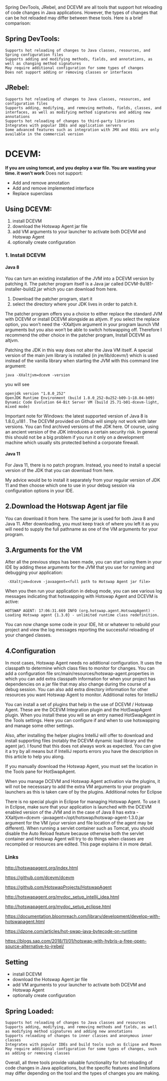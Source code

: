 Spring DevTools, JRebel, and DCEVM are all tools that support hot reloading of code changes in Java applications. 
However, the types of changes that can be hot reloaded may differ between these tools. Here is a brief comparison:

## Spring DevTools:

    Supports hot reloading of changes to Java classes, resources, and Spring configuration files
    Supports adding and modifying methods, fields, and annotations, as well as changing method signatures
    May require additional configuration for some types of changes
    Does not support adding or removing classes or interfaces

## JRebel:

    Supports hot reloading of changes to Java classes, resources, and configuration files
    Supports adding, modifying, and removing methods, fields, classes, and interfaces, as well as modifying method signatures and adding new annotations
    Supports hot reloading of changes to third-party libraries
    Integrates with popular IDEs and application servers
    Some advanced features such as integration with JMX and OSGi are only available in the commercial version

# DCEVM:
**If you are using tomcat, and you deploy a war file. You are wasting your time. it won't work**
Does not support:
+ Add and remove annotation   
+ Add and remove implemented interface    
+ Replace superclass

## Using DCEVM:

1. install DCEVM
2.   download the Hotswap Agent jar file
3.  add VM arguments to your launcher to activate both DCEVM and Hotswap Agent
4.   optionally create configuration


### 1. Install DCEVM 
#### Java 8
You can turn an existing installation of the JVM into a DCEVM version by patching it. The patcher program itself is a Java jar called DCVM-8u181-installer-build2.jar which you can download from here.

1. Download the patcher program, start it 
2. select the directory where your JDK lives in order to patch it. 

The patcher program offers you a choice to either replace the standard JVM with DCEVM or install DCEVM alongside as altjvm. If you select the replace option, you won’t need the -XXaltjvm argument in your program launch VM arguments but you also won’t be able to switch hotswapping off. Therefore I recommend the other choice in the patcher program, Install DCEVM as altjvm.

Patching the JDK in this way does not alter the Java VM itself. A special version of the main jvm library is installed (in jre/lib/dcevm/) which is used instead of the vanilla library when starting the JVM with this command line argument:
```
java -XXaltjvm=dcevm -version

```
you will see
```
openjdk version "1.8.0_252"
OpenJDK Runtime Environment (build 1.8.0_252-8u252-b09-1~18.04-b09)
Dynamic Code Evolution 64-Bit Server VM (build 25.71-b01-dcevm-light, mixed mode)

```
      
Important note for Windows: the latest supported version of Java 8 is 1.8.0_u181 . The DCEVM provided on Github will simply not work with later versions. You can find archived versions of the JDK here. Of course, using an ancient version of the JDK introduces a certain security risk. In general this should not be a big problem if you run it only on a development machine which usually sits protected behind a corporate firewall.

####  Java 11
For Java 11, there is no patch program. Instead, you need to install a special version of the JDK that you can download from here.

My advice would be to install it separately from your regular version of JDK 11 and then choose which one to use in your debug session via configuration options in your IDE.
## 2.Download the Hotswap Agent jar file
You can download it from here. The same jar is used for both Java 8 and Java 11. After downloading, you must keep track of where you left it as you will need to supply the full pathname as one of the VM arguments for your program.
## 3.Arguments for the VM
After all the previous steps has been made, you can start using them in your IDE by adding these arguments for the JVM that you use for running and debugging your application:

     -XXaltjvm=dcevm -javaagent=<full path to Hotswap Agent jar file>

When you then run your application in debug mode, you can see various log messages indicating that hotswapping with Hotswap Agent and DCEVM is active:
```
HOTSWAP AGENT: 17:06:31.669 INFO (org.hotswap.agent.HotswapAgent) - Loading Hotswap agent {1.3.0} - unlimited runtime class redefinition.

```
You can now change some code in your IDE, hit <Ctrl><F9> or whatever to rebuild your project and view the log messages reporting the successful reloading of your changed classes.
## 4.Configuration
In most cases, Hotswap Agent needs no additional configuration. It uses the classpath to determine which class files to monitor for changes. You can add a configuration file src/main/resources/hotswap-agent.properties in which you can add extra classpath information for when your project has dependencies on a jar file that may also change during the course of a debug session. You can also add extra directory information for other resources you want Hotswap Agent to monitor.
Additional notes for IntelliJ

You can install a set of plugins that help in the use of DCEVM / Hotswap Agent. These are the DCEVM Integration plugin and the HotSwapAgent plugin. When you install these you will se an entry named HotSwapAgent in the Tools settings. Here you can configure if and when to use hotswapping and manage some other settings.

Also, after installing the helper plugins IntelliJ will offer to download and install supporting files (notably the DCEVM dynamic load library and the agent jar). I found that this does not always work as expected. You can give it a try by all means but if IntelliJ reports errors you have the description in this article to help you along.

If you manually download the Hotswap Agent, you must set the location in the Tools pane for HotSwapAgent.

When you manage DCEVM and Hotswap Agent activation via the plugins, it will not be necesssary to add the extra VM arguments to your program launchers as this is taken care of by the plugins.
Additional notes for Eclipse

There is no special plugin in Eclipse for managing Hotswap Agent. To use it in Eclipse, make sure that your application is launched with the DCEVM enabled version of the JVM and in the case of Java 8 has extra -XXaltjvm=dcevm -javaagent=/opt/hotswap/hotswap-agent-1.3.0.jar argument for the VM (your version and file location of the agent may be different). When running a servlet container such as Tomcat, you should disable the Auto Reload feature because otherwise both the servlet container and Hotswap Agent will try to do things when classes are recompiled or resources are edited. This page explains it in more detail.

### Links
http://hotswapagent.org/index.html

https://github.com/dcevm/dcevm

https://github.com/HotswapProjects/HotswapAgent

http://hotswapagent.org/mydoc_setup_intellij_idea.html

http://hotswapagent.org/mydoc_setup_eclipse.html

https://documentation.bloomreach.com/library/development/develop-with-hotswapagent.html

https://dzone.com/articles/hot-swap-java-bytecode-on-runtime

https://blogs.sap.com/2018/11/01/hotswap-with-hybris-a-free-open-source-alternative-to-jrebel/
## Setting

+ install DCEVM
+ download the Hotswap Agent jar file
+ add VM arguments to your launcher to activate both DCEVM and Hotswap Agent
+ optionally create configuration

## Spring Loaded:

    Supports hot reloading of changes to Java classes and resources
    Supports adding, modifying, and removing methods and fields, as well as modifying method signatures and adding new annotations
    Supports reloading of changes to inner classes and anonymous inner classes
    Integrates with popular IDEs and build tools such as Eclipse and Maven
    May require additional configuration for some types of changes, such as adding or removing classes    

Overall, all three tools provide valuable functionality for hot reloading of code changes in Java applications, but the specific features and limitations may differ depending on the tool and the types of changes you are making.
